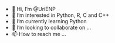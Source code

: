 - 👋 Hi, I’m @UriENP
- 👀 I’m interested in Python, R, C and C++
- 🌱 I’m currently learning Python
- 💞️ I’m looking to collaborate on ...
- 📫 How to reach me ...

<!---
UriENP/UriENP is a ✨ special ✨ repository because its `README.md` (this file) appears on your GitHub profile.
You can click the Preview link to take a look at your changes.
--->
